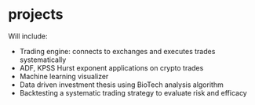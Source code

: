 # projects
Will include:
- Trading engine: connects to exchanges and executes trades systematically
- ADF, KPSS Hurst exponent applications on crypto trades
- Machine learning visualizer
- Data driven investment thesis using BioTech analysis algorithm
- Backtesting a systematic trading strategy to evaluate risk and efficacy
